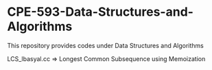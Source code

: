 # CPE-593-Data-Structures-and-Algorithms
This repository provides codes under Data Structures and Algorithms

LCS_lbasyal.cc => Longest Common Subsequence using Memoization
